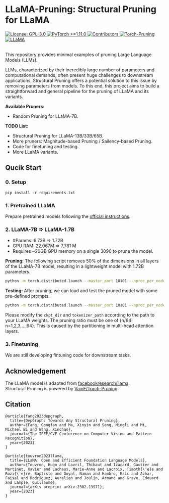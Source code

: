 <div align="left"> <h1>LLaMA-Pruning: Structural Pruning for LLaMA</h1> </div>

<div align="left">
  <a href="https://opensource.org/licenses/GPL-3.0">
    <img src="https://img.shields.io/badge/License-GPL%203.0-4caf50.svg?style=flat-square" alt="License: GPL-3.0">
  </a>
  <a href="https://pytorch.org/">
    <img src="https://img.shields.io/badge/PyTorch-%3E%3D1.11.0-673ab7.svg?style=flat-square" alt="PyTorch >=1.11.0">
  </a>
  <a href="https://github.com/horseee/LLaMA-Pruning/graphs/contributors">
    <img src="https://img.shields.io/github/contributors/horseee/LLaMA-Pruning.svg?style=flat-square&color=9c27b0" alt="Contributors">
  </a>
  <a href="https://github.com/VainF/Torch-Pruning">
    <img src="https://img.shields.io/badge/Torch--Pruning-v1.1.5-3f51b5.svg?style=flat-square" alt="Torch-Pruning">
  </a>
  <a href="https://github.com/facebookresearch/llama">
    <img src="https://img.shields.io/badge/Meta-LLaMA-2196f3.svg?style=flat-square" alt="LLaMA">
  </a>
</div>

<br>

This repository provides minimal examples of pruning Large Language Models (LLMs). 

LLMs, characterized by their incredibly large number of parameters and computational demands, often present huge challenges to downstream applications. Structural Pruning offers a potential solution to this issue by removing parameters from models. To this end, this project aims to build a straightforward and general pipeline for the pruning of LLaMA and its variants.

**Available Pruners:**
* Random Pruning for LLaMA-7B.

**TODO List:**
* Structural Pruning for LLaMA-13B/33B/65B.
* More pruners: Magnitude-based Pruning / Sailency-based Pruning.
* Code for finetuning and testing.
* More LLaMA variants.


## Qucik Start

### 0. Setup
```
pip install -r requirements.txt
```

### 1. Pretrained LLaMA
Prepare pretrained models following the [official instructions](https://github.com/facebookresearch/llama).

### 2. LLaMA-7B => LLaMA-1.7B
* \#Params: 6.73B => 1.72B  
* GPU RAM: 22,067M => 7,781 M
* Requires ~20GB GPU memory on a single 3090 to prune the model.

**Pruning:** The following script removes 50% of the dimensions in all layers of the LLaMA-7B model, resulting in a lightweight model with 1.72B parameters.
```bash
python -m torch.distributed.launch --master_port 18101 --nproc_per_node 1 prune.py --ckpt_dir ckpt/LLaMA/7B/ --tokenizer_path ckpt/LLaMA/tokenizer.model --pruning_ratio 0.5 --save_ckpt_name 'llama_prune_1.7B'
```

**Testing:** After pruning, we can load and test the pruned model with some pre-defined prompts. 
```bash
python -m torch.distributed.launch --master_port 18101 --nproc_per_node 1 test_prune_model.py --save_ckpt_name llama_prune_1.7B --tokenizer_path ckpt/LLaMA/tokenizer.model
```
Please modify the `ckpt_dir` and `tokenizer_path` according to the path to your LLaMA weights. The pruning ratio must be one of {n/64| n=1,2,3,...,64}. This is caused by the partitioning in multi-head attention layers.


### 3. Finetuning

We are still developing fintuning code for downstream tasks. 

## Acknowledgement

The LLaMA model is adapted from [facebookresearch/llama](https://github.com/facebookresearch/llama).  
Structural Pruning is powered by [VainF/Torch-Pruning](https://github.com/VainF/Torch-Pruning).

## Citation
```
@article{fang2023depgraph,
  title={DepGraph: Towards Any Structural Pruning},
  author={Fang, Gongfan and Ma, Xinyin and Song, Mingli and Mi, Michael Bi and Wang, Xinchao},
  journal={The IEEE/CVF Conference on Computer Vision and Pattern Recognition},
  year={2023}
}
```

```
@article{touvron2023llama,
  title={LLaMA: Open and Efficient Foundation Language Models},
  author={Touvron, Hugo and Lavril, Thibaut and Izacard, Gautier and Martinet, Xavier and Lachaux, Marie-Anne and Lacroix, Timoth{\'e}e and Rozi{\`e}re, Baptiste and Goyal, Naman and Hambro, Eric and Azhar, Faisal and Rodriguez, Aurelien and Joulin, Armand and Grave, Edouard and Lample, Guillaume},
  journal={arXiv preprint arXiv:2302.13971},
  year={2023}
}
```



